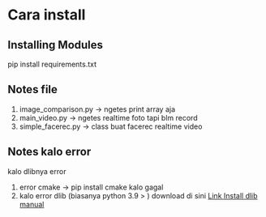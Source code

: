 # Cara install

## Installing Modules
pip install requirements.txt

## Notes file
1. image_comparison.py -> ngetes print array aja
2. main_video.py -> ngetes realtime foto tapi blm record
3. simple_facerec.py -> class buat facerec realtime video

## Notes kalo error
kalo dlibnya error
1. error cmake -> pip install cmake kalo gagal
2. kalo error dlib (biasanya python 3.9 > ) download di sini [Link Install dlib manual](https://github.com/datamagic2020/Install-dlib)